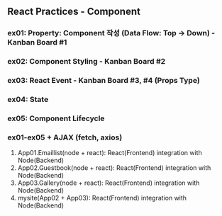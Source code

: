 ## React Practices - Component

### ex01: Property: Component 작성 (Data Flow: Top -> Down) - Kanban Board #1
### ex02: Component Styling - Kanban Board #2
### ex03: React Event - Kanban Board #3, #4 (Props Type)
### ex04: State
### ex05: Component Lifecycle
### ex01-ex05 + AJAX (fetch, axios)
1. App01.Emaillist(node + react): React(Frontend) integration with Node(Backend)
2. App02.Guestbook(node + react): React(Frontend) integration with Node(Backend)
3. App03.Gallery(node + react): React(Frontend) integration with Node(Backend)
4. mysite(App02 + App03): React(Frontend) integration with Node(Backend)